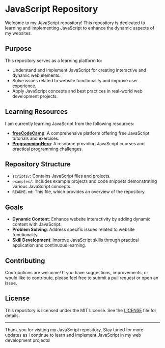 # JavaScript Repository

Welcome to my JavaScript repository! This repository is dedicated to learning and implementing JavaScript to enhance the dynamic aspects of my websites.

## Purpose

This repository serves as a learning platform to:
- Understand and implement JavaScript for creating interactive and dynamic web elements.
- Solve issues related to website functionality and improve user experience.
- Apply JavaScript concepts and best practices in real-world web development projects.

## Learning Resources

I am currently learning JavaScript from the following resources:
- **[freeCodeCamp](https://www.freecodecamp.org/)**: A comprehensive platform offering free JavaScript tutorials and exercises.
- **[ProgrammingHero](https://www.programming-hero.com/)**: A resource providing JavaScript courses and practical programming challenges.

## Repository Structure

- `scripts/`: Contains JavaScript files and projects.
- `examples/`: Includes example projects and code snippets demonstrating various JavaScript concepts.
- `README.md`: This file, which provides an overview of the repository.

## Goals

- **Dynamic Content**: Enhance website interactivity by adding dynamic content with JavaScript.
- **Problem Solving**: Address specific issues related to website functionality.
- **Skill Development**: Improve JavaScript skills through practical application and continuous learning.

## Contributing

Contributions are welcome! If you have suggestions, improvements, or would like to contribute, please feel free to submit a pull request or open an issue.

## License

This repository is licensed under the MIT License. See the [LICENSE](LICENSE) file for details.

---

Thank you for visiting my JavaScript repository. Stay tuned for more updates as I continue to learn and implement JavaScript in my web development projects!
